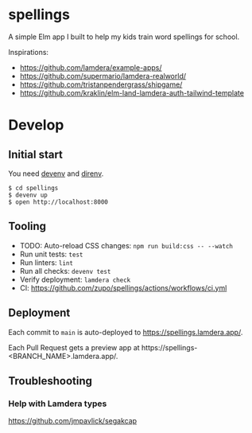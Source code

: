 # spellings

A simple Elm app I built to help my kids train word spellings for school.

Inspirations:

- https://github.com/lamdera/example-apps/
- https://github.com/supermario/lamdera-realworld/
- https://github.com/tristanpendergrass/shipgame/
- https://github.com/kraklin/elm-land-lamdera-auth-tailwind-template

# Develop

## Initial start

You need [devenv](https://devenv.sh/) and [direnv](https://direnv.net/).

```console
$ cd spellings
$ devenv up
$ open http://localhost:8000
```

## Tooling

- TODO: Auto-reload CSS changes: `npm run build:css -- --watch`
- Run unit tests: `test`
- Run linters: `lint`
- Run all checks: `devenv test`
- Verify deployment: `lamdera check`
- CI: https://github.com/zupo/spellings/actions/workflows/ci.yml

## Deployment

Each commit to `main` is auto-deployed to https://spellings.lamdera.app/.

Each Pull Request gets a preview app at
https://spellings-<BRANCH_NAME>.lamdera.app/.

## Troubleshooting

### Help with Lamdera types

https://github.com/jmpavlick/segakcap
